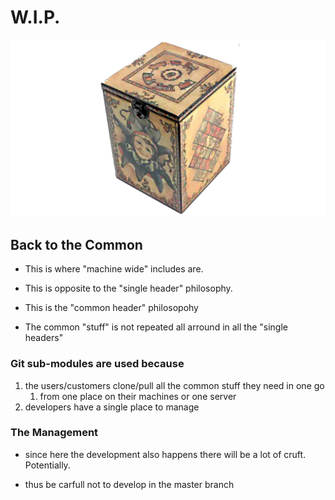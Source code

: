# W.I.P.

![jester](media/jester_box_cpp_exception.jpg)

## Back to the Common

- This is where "machine wide" includes are.

- This is opposite to the "single header" philosophy.

- This is the "common header" philosopohy

- The common "stuff" is not repeated all arround in all the "single headers"

### Git sub-modules are used because

1. the users/customers clone/pull all the common stuff they need in one go 
   1. from one place on their machines or one server
2. developers have a single place to manage

### The Management

- since here the development also happens there will be a lot of cruft. Potentially.

- thus be carfull not to develop in the master branch
